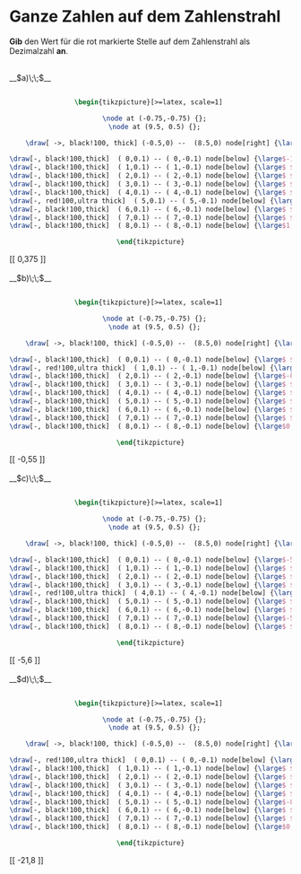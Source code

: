 <!--
version:  0.0.1

language: de

@style
main > *:not(:last-child) {
  margin-bottom: 3rem;
}

input {
    text-align: center;
}

.flex-container {
    display: flex;
    flex-wrap: wrap;
    align-items: stretch;
    gap: 20px;
}

.flex-child {
    flex: 1;
    min-width: 350px;
    margin-right: 20px;
}

@media (max-width: 400px) {
    .flex-child {
        flex: 100%;
        margin-right: 0;
    }
}
@end

formula: \carry   \textcolor{red}{\scriptsize #1}
formula: \digit   \rlap{\carry{#1}}\phantom{#2}#2
formula: \permil  \text{‰}

import: https://raw.githubusercontent.com/LiaTemplates/Tikz-Jax/main/README.md

script: https://cdn.jsdelivr.net/gh/LiaTemplates/Tikz-Jax@main/dist/index.js


tags: Zahlenstrahl, Zahlenverständnis, Negative Zahlen, Dezimalzahlen, leicht, niedrig, Angeben

comment: Welche Zahl müsste dort auf dem Zahlenstrahl stehen?

author: Martin Lommatzsch

-->




# Ganze Zahlen auf dem Zahlenstrahl

**Gib** den Wert für die rot markierte Stelle auf dem Zahlenstrahl als Dezimalzahl **an**.

<section class="flex-container">

<div class="flex-child">
<br>
__$a)\;\;$__ 
<center>

```latex  @tikz

\begin{tikzpicture}[>=latex, scale=1] 

  \node at (-0.75,-0.75) {};
  \node at (9.5, 0.5) {};

    \draw[ ->, black!100, thick] (-0.5,0) --  (8.5,0) node[right] {\large$x$};

\draw[-, black!100,thick]  ( 0,0.1) -- ( 0,-0.1) node[below] {\large$-1,5$};
\draw[-, black!100,thick]  ( 1,0.1) -- ( 1,-0.1) node[below] {\large$ $};
\draw[-, black!100,thick]  ( 2,0.1) -- ( 2,-0.1) node[below] {\large$ $};
\draw[-, black!100,thick]  ( 3,0.1) -- ( 3,-0.1) node[below] {\large$ $}; 
\draw[-, black!100,thick]  ( 4,0.1) -- ( 4,-0.1) node[below] {\large$ $}; 
\draw[-, red!100,ultra thick]  ( 5,0.1) -- ( 5,-0.1) node[below] {\large$ $}; 
\draw[-, black!100,thick]  ( 6,0.1) -- ( 6,-0.1) node[below] {\large$ $}; 
\draw[-, black!100,thick]  ( 7,0.1) -- ( 7,-0.1) node[below] {\large$ $}; 
\draw[-, black!100,thick]  ( 8,0.1) -- ( 8,-0.1) node[below] {\large$1,5$}; 

\end{tikzpicture}

```
</center>
[[  0,375  ]]
<br>
</div> 

<div class="flex-child">
<br>
__$b)\;\;$__ 
<center>

```latex  @tikz

\begin{tikzpicture}[>=latex, scale=1] 

  \node at (-0.75,-0.75) {};
  \node at (9.5, 0.5) {};

    \draw[ ->, black!100, thick] (-0.5,0) --  (8.5,0) node[right] {\large$x$};

\draw[-, black!100,thick]  ( 0,0.1) -- ( 0,-0.1) node[below] {\large$ $};
\draw[-, red!100,ultra thick]  ( 1,0.1) -- ( 1,-0.1) node[below] {\large$ $};
\draw[-, black!100,thick]  ( 2,0.1) -- ( 2,-0.1) node[below] {\large$-0,4$};
\draw[-, black!100,thick]  ( 3,0.1) -- ( 3,-0.1) node[below] {\large$ $}; 
\draw[-, black!100,thick]  ( 4,0.1) -- ( 4,-0.1) node[below] {\large$ $}; 
\draw[-, black!100,thick]  ( 5,0.1) -- ( 5,-0.1) node[below] {\large$ $}; 
\draw[-, black!100,thick]  ( 6,0.1) -- ( 6,-0.1) node[below] {\large$ $}; 
\draw[-, black!100,thick]  ( 7,0.1) -- ( 7,-0.1) node[below] {\large$ $}; 
\draw[-, black!100,thick]  ( 8,0.1) -- ( 8,-0.1) node[below] {\large$0,5$}; 

\end{tikzpicture}

```
</center>
[[  -0,55   ]]
<br>
</div> 

<div class="flex-child">
<br>
__$c)\;\;$__ 
<center>

```latex  @tikz

\begin{tikzpicture}[>=latex, scale=1] 

  \node at (-0.75,-0.75) {};
  \node at (9.5, 0.5) {};

    \draw[ ->, black!100, thick] (-0.5,0) --  (8.5,0) node[right] {\large$x$};

\draw[-, black!100,thick]  ( 0,0.1) -- ( 0,-0.1) node[below] {\large$-5,7$};
\draw[-, black!100,thick]  ( 1,0.1) -- ( 1,-0.1) node[below] {\large$ $};
\draw[-, black!100,thick]  ( 2,0.1) -- ( 2,-0.1) node[below] {\large$ $};
\draw[-, black!100,thick]  ( 3,0.1) -- ( 3,-0.1) node[below] {\large$ $}; 
\draw[-, red!100,ultra thick]  ( 4,0.1) -- ( 4,-0.1) node[below] {\large$ $}; 
\draw[-, black!100,thick]  ( 5,0.1) -- ( 5,-0.1) node[below] {\large$ $}; 
\draw[-, black!100,thick]  ( 6,0.1) -- ( 6,-0.1) node[below] {\large$ $}; 
\draw[-, black!100,thick]  ( 7,0.1) -- ( 7,-0.1) node[below] {\large$-5,525$}; 
\draw[-, black!100,thick]  ( 8,0.1) -- ( 8,-0.1) node[below] {\large$ $}; 

\end{tikzpicture}

```
</center>
[[  -5,6  ]]
<br>
</div> 

<div class="flex-child">
<br>
__$d)\;\;$__ 
<center>

```latex  @tikz

\begin{tikzpicture}[>=latex, scale=1] 

  \node at (-0.75,-0.75) {};
  \node at (9.5, 0.5) {};

    \draw[ ->, black!100, thick] (-0.5,0) --  (8.5,0) node[right] {\large$x$};

\draw[-, red!100,ultra thick]  ( 0,0.1) -- ( 0,-0.1) node[below] {\large$ $};
\draw[-, black!100,thick]  ( 1,0.1) -- ( 1,-0.1) node[below] {\large$ $};
\draw[-, black!100,thick]  ( 2,0.1) -- ( 2,-0.1) node[below] {\large$ $};
\draw[-, black!100,thick]  ( 3,0.1) -- ( 3,-0.1) node[below] {\large$ $}; 
\draw[-, black!100,thick]  ( 4,0.1) -- ( 4,-0.1) node[below] {\large$ $}; 
\draw[-, black!100,thick]  ( 5,0.1) -- ( 5,-0.1) node[below] {\large$-8,05$}; 
\draw[-, black!100,thick]  ( 6,0.1) -- ( 6,-0.1) node[below] {\large$ $}; 
\draw[-, black!100,thick]  ( 7,0.1) -- ( 7,-0.1) node[below] {\large$ $}; 
\draw[-, black!100,thick]  ( 8,0.1) -- ( 8,-0.1) node[below] {\large$0,2$}; 

\end{tikzpicture}

```
</center>
[[  -21,8  ]]
<br>
</div> 
</section>
<br>
<br>
<br>
<br>
